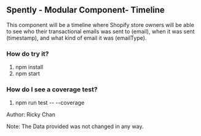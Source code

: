 ## Spently - Modular Component- Timeline

This component will be a timeline where Shopify store owners will be able to see who their transactional emails was sent to (email), when it was sent (timestamp), and what kind of email it was (emailType).

### How do try it?

1) npm install
2) npm start

### How do I see a coverage test?

1) npm run test -- --coverage

Author: Ricky Chan

Note: The Data provided was not changed in any way.
